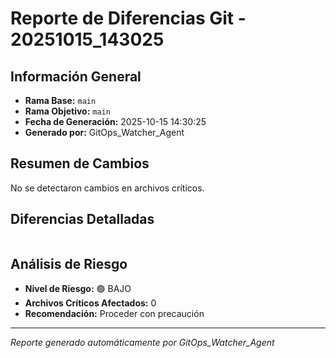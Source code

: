 # Reporte de Diferencias Git - 20251015_143025

## Información General
- **Rama Base:** `main`
- **Rama Objetivo:** `main`
- **Fecha de Generación:** 2025-10-15 14:30:25
- **Generado por:** GitOps_Watcher_Agent

## Resumen de Cambios
No se detectaron cambios en archivos críticos.

## Diferencias Detalladas

```diff

```

## Análisis de Riesgo
- **Nivel de Riesgo:** 🟢 BAJO
- **Archivos Críticos Afectados:** 0
- **Recomendación:** Proceder con precaución

---
*Reporte generado automáticamente por GitOps_Watcher_Agent*
